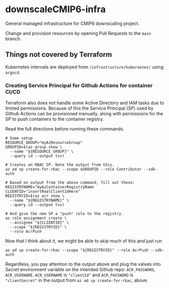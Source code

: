 # downscaleCMIP6-infra

General managed infrastructure for CMIP6 downscaling project.

Change and provision resources by opening Pull Requests to the `main` branch.

## Things not covered by Terraform

Kubernetes internals are deployed from `/infrastructure/kubernetes/` using `argocd`.

### Creating Service Principal for Github Actions for container CI/CD

Terraform also does not handle some Active Directory and IAM tasks due to limited permissions. Because of this the
Service Principal (SP) used by Github Actions can be provisioned manually, along with permissions for the SP to push
containers to the container registry.

Read the full directions before running these commands.

```
# Some setup
RESOURCE_GROUP="myAzResourceGroup"
GROUPID=$(az group show \
  --name "${RESOURCE_GROUP}" \
  --query id --output tsv)

# Creates an RBAC SP. Note the output from this.
az ad sp create-for-rbac --scope $GROUPID --role Contributor --sdk-auth

# Based on output from the above command, fill out these:
REGISTRYNAME="myAzContainerRegistryName
CLIENTID="insertRealClientIdHere"
REGISTRYID=$(az acr show \
  --name "${REGISTRYNAME}" \
  --query id --output tsv)

# And give the new SP a "push" role to the registry.
az role assignment create \
  --assignee "${CLIENTID}" \
  --scope "${REGISTRYID}" \
  --role AcrPush
```

Now that I think about it, we might be able to skip much of this and just run

```
az ad sp create-for-rbac --scope "${REGISTRYID}" --role AcrPush --sdk-auth
```

Regardless, you pay attention to the output above and plug the values into *Secret* environment variable on the intended
Github repo: `ACR_PASSWORD`, `ACR_USERNAME`. `ACR_USERNAME` is `"clientId"` and `ACR_PASSWORD` is
`"clientSecret"` in the output from `az ad sp create-for-rbac`, above.